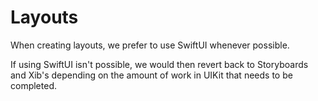 # Layouts

When creating layouts, we prefer to use SwiftUI whenever possible. 

If using SwiftUI isn't possible, we would then revert back to Storyboards and Xib's depending on the amount of work in UIKit that needs to be completed.
